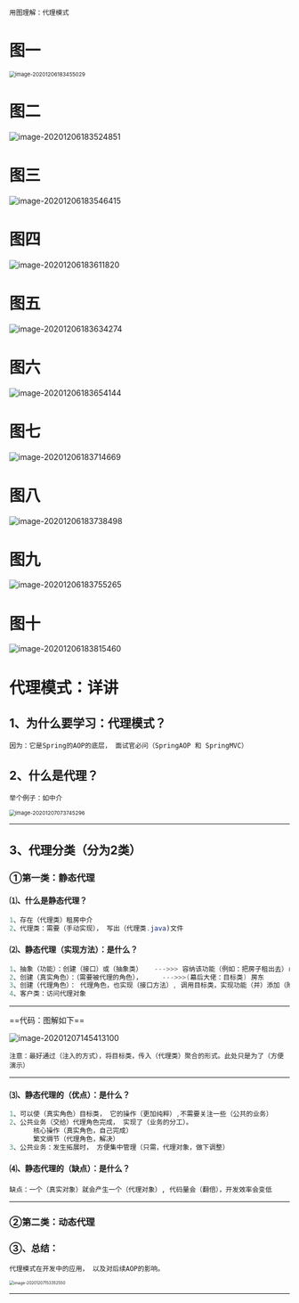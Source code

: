 ~~~
用图理解：代理模式
~~~

# 图一

<img src="https://gitee.com/sheep-are-flying-in-the-sky/my-picture/raw/master/picture4/image-20201206183455029.png" alt="image-20201206183455029" style="zoom:67%;" />

# 图二

![image-20201206183524851](https://gitee.com/sheep-are-flying-in-the-sky/my-picture/raw/master/picture4/image-20201206183524851.png)

# 图三

![image-20201206183546415](https://gitee.com/sheep-are-flying-in-the-sky/my-picture/raw/master/picture4/image-20201206183546415.png)

# 图四

![image-20201206183611820](https://gitee.com/sheep-are-flying-in-the-sky/my-picture/raw/master/picture4/image-20201206183611820.png)



# 图五

![image-20201206183634274](https://gitee.com/sheep-are-flying-in-the-sky/my-picture/raw/master/picture4/image-20201206183634274.png)



# 图六

![image-20201206183654144](https://gitee.com/sheep-are-flying-in-the-sky/my-picture/raw/master/picture4/image-20201206183654144.png)



# 图七

![image-20201206183714669](https://gitee.com/sheep-are-flying-in-the-sky/my-picture/raw/master/picture4/image-20201206183714669.png)

# 图八

![image-20201206183738498](https://gitee.com/sheep-are-flying-in-the-sky/my-picture/raw/master/picture4/image-20201206183738498.png)





# 图九

![image-20201206183755265](https://gitee.com/sheep-are-flying-in-the-sky/my-picture/raw/master/picture4/image-20201206183755265.png)





# 图十

![image-20201206183815460](https://gitee.com/sheep-are-flying-in-the-sky/my-picture/raw/master/picture4/image-20201206183815460.png)





# 代理模式：详讲

## 1、为什么要学习：代理模式？

~~~
因为：它是Spring的AOP的底层， 面试官必问（SpringAOP 和 SpringMVC）
~~~



## 2、什么是代理？

~~~
举个例子：如中介
~~~

<img src="https://gitee.com/sheep-are-flying-in-the-sky/my-picture/raw/master/picture4/image-20201207073745296.png" alt="image-20201207073745296" style="zoom:67%;" />

---



## 3、代理分类（分为2类）

### ①第一类：静态代理

#### ⑴、什么是静态代理？

~~~java
1、存在（代理类）租房中介
2、代理类：需要（手动实现）， 写出（代理类.java)文件
~~~

#### ⑵、静态代理（实现方法）：是什么？

~~~~java
1、抽象（功能）：创建（接口）或（抽象类）   --->>> 容纳该功能（例如：把房子租出去）rent()方法
2、创建（真实角色）：（需要被代理的角色），     --->>>(幕后大佬：目标类) 房东
3、创建（代理角色）： 代理角色，也实现（接口方法）, 调用目标类，实现功能（并）添加（附加功能）。
4、客户类：访问代理对象
~~~~

---

==代码：图解如下==

![image-20201207145413100](https://gitee.com/sheep-are-flying-in-the-sky/my-picture/raw/master/picture4/image-20201207145413100.png)

~~~
注意：最好通过（注入的方式），将目标类，传入（代理类）聚合的形式。此处只是为了（方便演示）
~~~

---

#### ⑶、静态代理的（优点）：是什么？

~~~java
1、可以使（真实角色）目标类， 它的操作（更加纯粹）,不需要关注一些（公共的业务）
2、公共业务（交给）代理角色完成， 实现了（业务的分工）。
      核心操作（真实角色，自己完成）
      繁文缛节（代理角色，解决）
3、公共业务：发生拓展时， 方便集中管理（只需，代理对象，做下调整）
~~~

#### ⑷、静态代理的（缺点）：是什么？

~~~
缺点：一个（真实对象）就会产生一个（代理对象）, 代码量会（翻倍），开发效率会变低 
~~~

---

### ②第二类：动态代理





### ③、总结：

~~~
代理模式在开发中的应用， 以及对后续AOP的影响。
~~~

<img src="https://gitee.com/sheep-are-flying-in-the-sky/my-picture/raw/master/picture4/image-20201207153352550.png" alt="image-20201207153352550" style="zoom: 50%;" />

---

